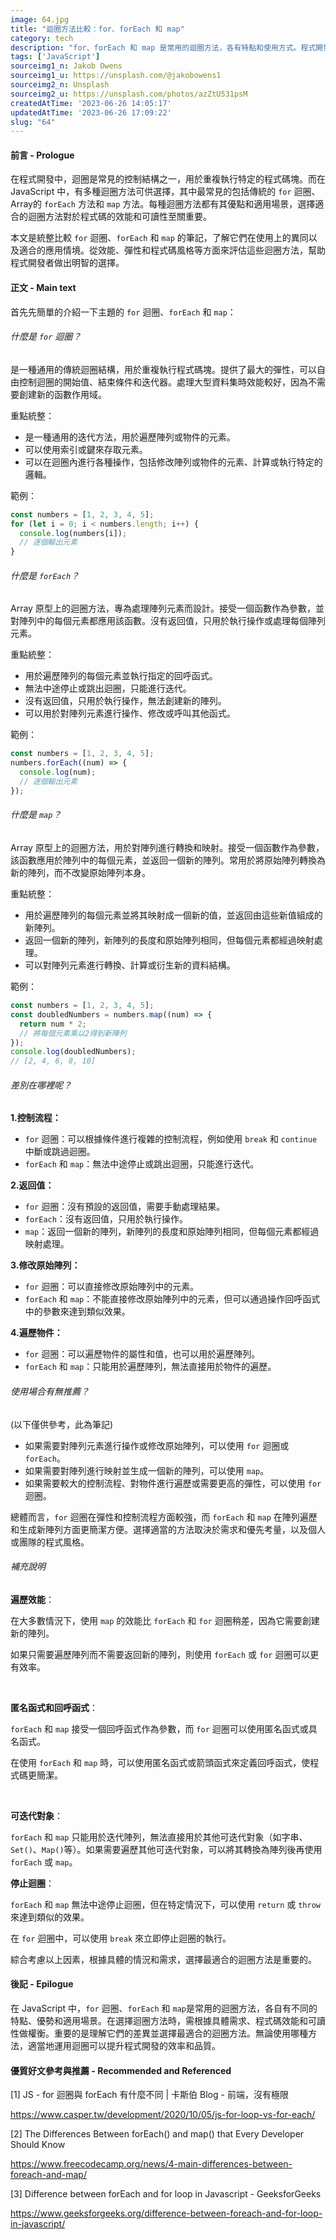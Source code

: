 ```yaml
---
image: 64.jpg
title: "迴圈方法比較：for、forEach 和 map"
category: tech
description: "for、forEach 和 map 是常用的迴圈方法，各有特點和使用方式。程式開發者需根據需求和情況選擇適合的迴圈方法，提高程式碼效能和可讀性。"
tags: ['JavaScript']
sourceimg1_n: Jakob Owens
sourceimg1_u: https://unsplash.com/@jakobowens1
sourceimg2_n: Unsplash
sourceimg2_u: https://unsplash.com/photos/azZtU531psM
createdAtTime: '2023-06-26 14:05:17'
updatedAtTime: '2023-06-26 17:09:22'
slug: "64"
---
```


#### 前言 - Prologue
在程式開發中，迴圈是常見的控制結構之一，用於重複執行特定的程式碼塊。而在 JavaScript 中，有多種迴圈方法可供選擇，其中最常見的包括傳統的 `for` 迴圈、Array的 `forEach` 方法和 `map` 方法。每種迴圈方法都有其優點和適用場景，選擇適合的迴圈方法對於程式碼的效能和可讀性至關重要。

本文是統整比較 `for` 迴圈、`forEach` 和 `map` 的筆記，了解它們在使用上的異同以及適合的應用情境。從效能、彈性和程式碼風格等方面來評估這些迴圈方法，幫助程式開發者做出明智的選擇。

#### 正文 - Main text
首先先簡單的介紹一下主題的 `for` 迴圈、`forEach` 和 `map`：

###### 什麼是 `for` 迴圈？
是一種通用的傳統迴圈結構，用於重複執行程式碼塊。提供了最大的彈性，可以自由控制迴圈的開始值、結束條件和迭代器。處理大型資料集時效能較好，因為不需要創建新的函數作用域。

重點統整：
- 是一種通用的迭代方法，用於遍歷陣列或物件的元素。
- 可以使用索引或鍵來存取元素。
- 可以在迴圈內進行各種操作，包括修改陣列或物件的元素、計算或執行特定的邏輯。

範例：
```js
const numbers = [1, 2, 3, 4, 5];
for (let i = 0; i < numbers.length; i++) {
  console.log(numbers[i]);
  // 逐個輸出元素
}
```

###### 什麼是 `forEach`？
Array 原型上的迴圈方法，專為處理陣列元素而設計。接受一個函數作為參數，並對陣列中的每個元素都應用該函數。沒有返回值，只用於執行操作或處理每個陣列元素。

重點統整：
- 用於遍歷陣列的每個元素並執行指定的回呼函式。
- 無法中途停止或跳出迴圈，只能進行迭代。
- 沒有返回值，只用於執行操作，無法創建新的陣列。
- 可以用於對陣列元素進行操作、修改或呼叫其他函式。

範例：
```js
const numbers = [1, 2, 3, 4, 5];
numbers.forEach((num) => {
  console.log(num);
  // 逐個輸出元素
});

```

###### 什麼是 `map`？
Array 原型上的迴圈方法，用於對陣列進行轉換和映射。接受一個函數作為參數，該函數應用於陣列中的每個元素，並返回一個新的陣列。常用於將原始陣列轉換為新的陣列，而不改變原始陣列本身。

重點統整：
- 用於遍歷陣列的每個元素並將其映射成一個新的值，並返回由這些新值組成的新陣列。
- 返回一個新的陣列，新陣列的長度和原始陣列相同，但每個元素都經過映射處理。
- 可以對陣列元素進行轉換、計算或衍生新的資料結構。

範例：
```js
const numbers = [1, 2, 3, 4, 5];
const doubledNumbers = numbers.map((num) => {
  return num * 2;
  // 將每個元素乘以2得到新陣列
});
console.log(doubledNumbers);
// [2, 4, 6, 8, 10]

```

###### 差別在哪裡呢？
**1.控制流程：**

- `for` 迴圈：可以根據條件進行複雜的控制流程，例如使用 `break` 和 `continue` 中斷或跳過迴圈。
- `forEach` 和 `map`：無法中途停止或跳出迴圈，只能進行迭代。

**2.返回值：**

- `for` 迴圈：沒有預設的返回值，需要手動處理結果。
- `forEach`：沒有返回值，只用於執行操作。
- `map`：返回一個新的陣列，新陣列的長度和原始陣列相同，但每個元素都經過映射處理。

**3.修改原始陣列：**

- `for` 迴圈：可以直接修改原始陣列中的元素。
- `forEach` 和 `map`：不能直接修改原始陣列中的元素，但可以通過操作回呼函式中的參數來達到類似效果。

**4.遍歷物件：**

- `for` 迴圈：可以遍歷物件的屬性和值，也可以用於遍歷陣列。
- `forEach` 和 `map`：只能用於遍歷陣列，無法直接用於物件的遍歷。

###### 使用場合有無推薦？
(以下僅供參考，此為筆記)

- 如果需要對陣列元素進行操作或修改原始陣列，可以使用 `for` 迴圈或 `forEach`。
- 如果需要對陣列進行映射並生成一個新的陣列，可以使用 `map`。
- 如果需要較大的控制流程、對物件進行遍歷或需要更高的彈性，可以使用 `for` 迴圈。

總體而言，`for` 迴圈在彈性和控制流程方面較強，而 `forEach` 和 `map` 在陣列遍歷和生成新陣列方面更簡潔方便。選擇適當的方法取決於需求和優先考量，以及個人或團隊的程式風格。

###### 補充說明
**遍歷效能**：

在大多數情況下，使用 `map` 的效能比 `forEach` 和 `for` 迴圈稍差，因為它需要創建新的陣列。

如果只需要遍歷陣列而不需要返回新的陣列，則使用 `forEach` 或 `for` 迴圈可以更有效率。

<br/>

**匿名函式和回呼函式**：

`forEach` 和 `map` 接受一個回呼函式作為參數，而 `for` 迴圈可以使用匿名函式或具名函式。

在使用 `forEach` 和 `map` 時，可以使用匿名函式或箭頭函式來定義回呼函式，使程式碼更簡潔。

<br/>

**可迭代對象**：

`forEach` 和 `map` 只能用於迭代陣列，無法直接用於其他可迭代對象（如字串、`Set()`、`Map()`等）。如果需要遍歷其他可迭代對象，可以將其轉換為陣列後再使用 `forEach` 或 `map`。

**停止迴圈**：

`forEach` 和 `map` 無法中途停止迴圈，但在特定情況下，可以使用 `return` 或 `throw` 來達到類似的效果。

在 `for` 迴圈中，可以使用 `break` 來立即停止迴圈的執行。

綜合考慮以上因素，根據具體的情況和需求，選擇最適合的迴圈方法是重要的。


#### 後記 - Epilogue
在 JavaScript 中，`for` 迴圈、`forEach` 和 `map`是常用的迴圈方法，各自有不同的特點、優勢和適用場景。在選擇迴圈方法時，需根據具體需求、程式碼效能和可讀性做權衡。重要的是理解它們的差異並選擇最適合的迴圈方法。無論使用哪種方法，適當地運用迴圈可以提升程式開發的效率和品質。

#### 優質好文參考與推薦 - Recommended and Referenced

[1] JS - for 迴圈與 forEach 有什麼不同 | 卡斯伯 Blog - 前端，沒有極限

https://www.casper.tw/development/2020/10/05/js-for-loop-vs-for-each/

[2] The Differences Between forEach() and map() that Every Developer Should Know

https://www.freecodecamp.org/news/4-main-differences-between-foreach-and-map/

[3] Difference between forEach and for loop in Javascript - GeeksforGeeks

https://www.geeksforgeeks.org/difference-between-foreach-and-for-loop-in-javascript/
